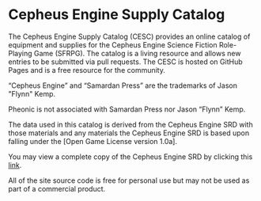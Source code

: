 # Cepheus Engine Supply Catalog

The Cepheus Engine Supply Catalog (CESC) provides an online catalog of equipment and supplies for the Cepheus Engine Science Fiction Role-Playing Game (SFRPG). The catalog is a living resource and allows new entries to be submitted via pull requests. The CESC is hosted on GitHub Pages and is a free resource for the community.


“Cepheus Engine” and “Samardan Press” are the trademarks of Jason "Flynn" Kemp.

Pheonic is not associated with Samardan Press nor Jason “Flynn” Kemp.

The data used in this catalog is derived from the Cepheus Engine SRD with those materials and any materials the Cepheus Engine SRD is based upon falling under the [Open Game License version 1.0a].

You may view a complete copy of the Cepheus Engine SRD by clicking this [link](https://thetrove.is/Books/Cepheus%20Engine/CE%20-%20Cepheus%20Engine%20SRD.pdf).

All of the site source code is free for personal use but may not be used as part of a commercial product.
